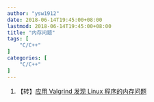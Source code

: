 ```yaml
---
author: "ysw1912"
date: 2018-06-14T19:45:00+08:00
lastmod: 2018-06-14T19:45:00+08:00
title: "内存问题"
tags: [
    "C/C++"
]
categories: [
    "C/C++"
]
---
```


1. 【转】[应用 Valgrind 发现 Linux 程序的内存问题](https://www.ibm.com/developerworks/cn/linux/l-cn-valgrind/)
